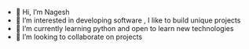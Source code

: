 - 👋 Hi, I’m Nagesh
- 👀 I’m interested in developing software , I like to build unique projects 
- 🌱 I’m currently learning python and open to learn new technologies
- 💞️ I’m looking to collaborate on projects 


<!---
notnagesh/notnagesh is a ✨ special ✨ repository because its `README.md` (this file) appears on your GitHub profile.
You can click the Preview link to take a look at your changes.
--->
